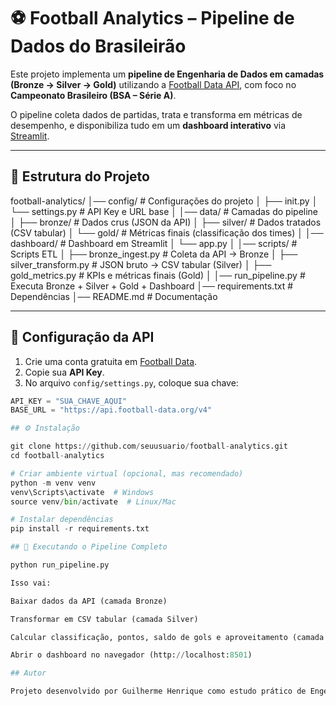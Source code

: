 # ⚽ Football Analytics – Pipeline de Dados do Brasileirão

Este projeto implementa um **pipeline de Engenharia de Dados em camadas (Bronze → Silver → Gold)** utilizando a [Football Data API](https://www.football-data.org/), com foco no **Campeonato Brasileiro (BSA – Série A)**.  

O pipeline coleta dados de partidas, trata e transforma em métricas de desempenho, e disponibiliza tudo em um **dashboard interativo** via [Streamlit](https://streamlit.io/).

---

## 📂 Estrutura do Projeto

football-analytics/
│── config/ # Configurações do projeto
│ ├── init.py
│ └── settings.py # API Key e URL base
│
│── data/ # Camadas do pipeline
│ ├── bronze/ # Dados crus (JSON da API)
│ ├── silver/ # Dados tratados (CSV tabular)
│ └── gold/ # Métricas finais (classificação dos times)
│
│── dashboard/ # Dashboard em Streamlit
│ └── app.py
│
│── scripts/ # Scripts ETL
│ ├── bronze_ingest.py # Coleta da API → Bronze
│ ├── silver_transform.py # JSON bruto → CSV tabular (Silver)
│ ├── gold_metrics.py # KPIs e métricas finais (Gold)
│
│── run_pipeline.py # Executa Bronze + Silver + Gold + Dashboard
│── requirements.txt # Dependências
│── README.md # Documentação


---

## 🔑 Configuração da API

1. Crie uma conta gratuita em [Football Data](https://www.football-data.org/).  
2. Copie sua **API Key**.  
3. No arquivo `config/settings.py`, coloque sua chave:

```python
API_KEY = "SUA_CHAVE_AQUI"
BASE_URL = "https://api.football-data.org/v4"

## ⚙️ Instalação

git clone https://github.com/seuusuario/football-analytics.git
cd football-analytics

# Criar ambiente virtual (opcional, mas recomendado)
python -m venv venv
venv\Scripts\activate  # Windows
source venv/bin/activate  # Linux/Mac

# Instalar dependências
pip install -r requirements.txt

## 🚀 Executando o Pipeline Completo

python run_pipeline.py

Isso vai:

Baixar dados da API (camada Bronze)

Transformar em CSV tabular (camada Silver)

Calcular classificação, pontos, saldo de gols e aproveitamento (camada Gold)

Abrir o dashboard no navegador (http://localhost:8501)

## Autor

Projeto desenvolvido por Guilherme Henrique como estudo prático de Engenharia de Dados aplicada ao futebol.